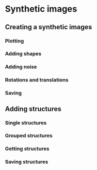 # Synthetic images

## Creating a synthetic images

### Plotting

### Adding shapes

### Adding noise

### Rotations and translations

### Saving


## Adding structures

### Single structures

### Grouped structures

### Getting structures

### Saving structures
